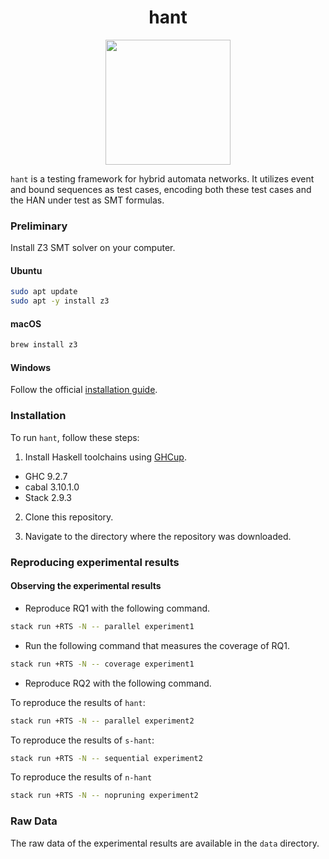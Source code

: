 <h1 align="center">
  hant
</h1>
<p align="center">
  <img src="./img/logo.png" width="200" />
</p>

`hant` is a testing framework for hybrid automata networks. It utilizes event and bound sequences as test cases, encoding both these test cases and the HAN under test as SMT formulas. 

### Preliminary

Install Z3 SMT solver on your computer.

#### Ubuntu
```bash
sudo apt update
sudo apt -y install z3
```

#### macOS
```bash
brew install z3
```

#### Windows
Follow the official [installation guide](https://github.com/Z3Prover/z3).

### Installation

To run `hant`, follow these steps:
1. Install Haskell toolchains using [GHCup](https://www.haskell.org/ghcup/).
  - GHC 9.2.7
  - cabal 3.10.1.0
  - Stack 2.9.3

2. Clone this repository.


3. Navigate to the directory where the repository was downloaded.
### Reproducing experimental results

#### Observing the experimental results

- Reproduce RQ1 with the following command.
```bash
stack run +RTS -N -- parallel experiment1
```

- Run the following command that measures the coverage of RQ1.

```bash
stack run +RTS -N -- coverage experiment1
```

- Reproduce RQ2 with the following command.

To reproduce the results of `hant`:
```bash
stack run +RTS -N -- parallel experiment2
```

To reproduce the results of `s-hant`:
```bash
stack run +RTS -N -- sequential experiment2
```

To reproduce the results of `n-hant`
```bash
stack run +RTS -N -- nopruning experiment2
```

### Raw Data

The raw data of the experimental results are available in the `data` directory.